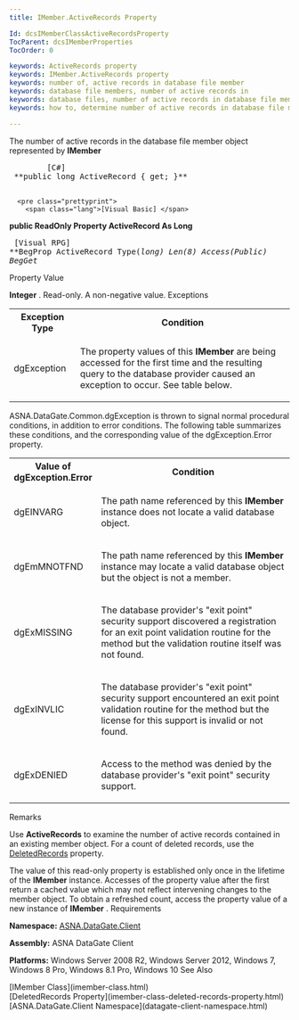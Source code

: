 ```yaml
---
title: IMember.ActiveRecords Property

Id: dcsIMemberClassActiveRecordsProperty
TocParent: dcsIMemberProperties
TocOrder: 0

keywords: ActiveRecords property
keywords: IMember.ActiveRecords property
keywords: number of, active records in database file member
keywords: database file members, number of active records in
keywords: database files, number of active records in database file member
keywords: how to, determine number of active records in database file member

---
```


The number of active records in the database file member object represented by **IMember** 
<pre class="prettyprint">
        <span class="lang">[C#]</span>
 **public long ActiveRecord { get; }** 
      </pre>
      <pre class="prettyprint">
        <span class="lang">[Visual Basic] </span>
 **public ReadOnly Property ActiveRecord As Long** 
      </pre>
      <pre class="prettyprint">
        <span class="lang">[Visual RPG]</span>
 **BegProp ActiveRecord Type(*long) Len(8) Access(*Public)
   BegGet** 
      </pre>

Property Value

**Integer** . Read-only. A non-negative value.
Exceptions

<table class="dtTABLE" id="table2" style="border-spacing: 0px; x-cell-content-align: Top" cellspacing="0" x-use-null-cells="x-use-null-cells">
          <colgroup span="1">
            <col span="1" style="FONT-WEIGHT: bold; WIDTH: 20%" />
            <col span="1" style="WIDTH: 70%" />
          </colgroup>
          <tr>
            <th colspan="1" rowspan="1">
							Exception Type
						</th>
            <th colspan="1" rowspan="1">
							Condition
						</th>
          </tr>
          <tr>
            <td colspan="1" rowspan="1">

dgException 
</td>
            <td colspan="1" rowspan="1">

The property values of this **IMember** are being accessed for the first time and the resulting query to the database provider caused an exception to occur. See table below. 
</td>
          </tr>
</table>

ASNA.DataGate.Common.dgException is thrown to signal normal procedural conditions, in addition to error conditions. The following table summarizes these conditions, and the corresponding value of the <span>dgException.Error</span> property.
<br />

<table class="dtTABLE" id="table3" style="border-spacing: 0px; x-cell-content-align: Top" cellspacing="0" x-use-null-cells="x-use-null-cells">
          <colgroup span="1">
            <col span="1" style="FONT-WEIGHT: bold; WIDTH: 20%" />
            <col span="1" style="WIDTH: 70%" />
          </colgroup>
          <tr>
            <th colspan="1" rowspan="1">
							Value of dgException.Error
						</th>
            <th colspan="1" rowspan="1">
							Condition
						</th>
          </tr>
          <tr>
            <td colspan="1" rowspan="1">

dgEINVARG
</td>
            <td colspan="1" rowspan="1">

The path name referenced by this **IMember** instance does not locate a valid database object.
</td>
          </tr>
          <tr>
            <td colspan="1" rowspan="1">

dgEmMNOTFND 
</td>
            <td colspan="1" rowspan="1">

The path name referenced by this **IMember** instance may locate a valid database object but the object is not a member. 
</td>
          </tr>
          <tr>
            <td colspan="1" rowspan="1">

dgExMISSING
</td>
            <td colspan="1" rowspan="1">

The database provider's "exit point" security support discovered a registration for an exit point validation routine for the method but the validation routine itself was not found.
</td>
          </tr>
          <tr>
            <td colspan="1" rowspan="1">

dgExINVLIC
</td>
            <td colspan="1" rowspan="1">

The database provider's "exit point" security support encountered an exit point validation routine for the method but the license for this support is invalid or not found.
</td>
          </tr>
          <tr>
            <td colspan="1" rowspan="1">

dgExDENIED
</td>
            <td colspan="1" rowspan="1">

Access to the method was denied by the database provider's "exit point" security support.
</td>
          </tr>
</table>

Remarks

Use **ActiveRecords** to examine the number of active records contained in an existing member object. For a count of deleted records, use the [DeletedRecords](imember-class-deleted-records-property.html) property. 

The value of this read-only property is established only once in the lifetime of the **IMember** instance. Accesses of the property value after the first return a cached value which may not reflect intervening changes to the member object. To obtain a refreshed count, access the property value of a new instance of **IMember** . 
Requirements

**Namespace:** [ASNA.DataGate.Client](datagate-client-namespace.html) 

**Assembly:** ASNA DataGate Client

**Platforms:** Windows Server 2008 R2, Windows Server 2012, Windows 7, Windows 8 Pro, Windows 8.1 Pro, Windows 10
See Also

<dl />
      [IMember Class](imember-class.html)
      <br />
      [DeletedRecords Property](imember-class-deleted-records-property.html)
      <br />
      [ASNA.DataGate.Client Namespace](datagate-client-namespace.html)

